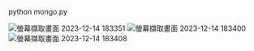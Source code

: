 python mongo.py


![螢幕擷取畫面 2023-12-14 183351](https://github.com/tsaitsaiji/movie/assets/85061424/7b12ebc4-fbb7-4eab-a17a-d95491160347)
![螢幕擷取畫面 2023-12-14 183400](https://github.com/tsaitsaiji/movie/assets/85061424/e24b9420-35c2-4f2d-9484-debf95bea0b8)
![螢幕擷取畫面 2023-12-14 183408](https://github.com/tsaitsaiji/movie/assets/85061424/8ed85e71-0826-45b2-8e22-adf2565d32f4)
